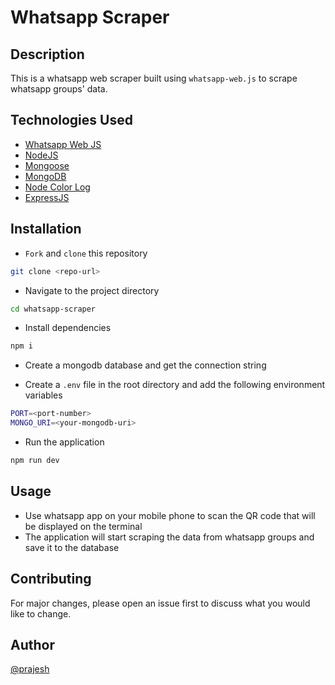 # Whatsapp Scraper

## Description

This is a whatsapp web scraper built using `whatsapp-web.js` to scrape whatsapp groups' data.

## Technologies Used

- [Whatsapp Web JS](https://wwebjs.dev/)
- [NodeJS](https://nodejs.org/en)
- [Mongoose](https://mongoosejs.com/)
- [MongoDB](https://www.mongodb.com/)
- [Node Color Log](https://www.npmjs.com/package/node-color-log)
- [ExpressJS](https://expressjs.com/)

## Installation

- `Fork` and `clone` this repository

```bash
git clone <repo-url>
```

- Navigate to the project directory

```bash
cd whatsapp-scraper
```

- Install dependencies

```bash
npm i
```

- Create a mongodb database and get the connection string

- Create a `.env` file in the root directory and add the following environment variables

```bash
PORT=<port-number>
MONGO_URI=<your-mongodb-uri>
```

- Run the application

```bash
npm run dev
```

## Usage

- Use whatsapp app on your mobile phone to scan the QR code that will be displayed on the terminal
- The application will start scraping the data from whatsapp groups and save it to the database

## Contributing

For major changes, please open an issue first to discuss what you would like to change.

## Author

[@prajesh](https://bit.ly/prajesheleven)
